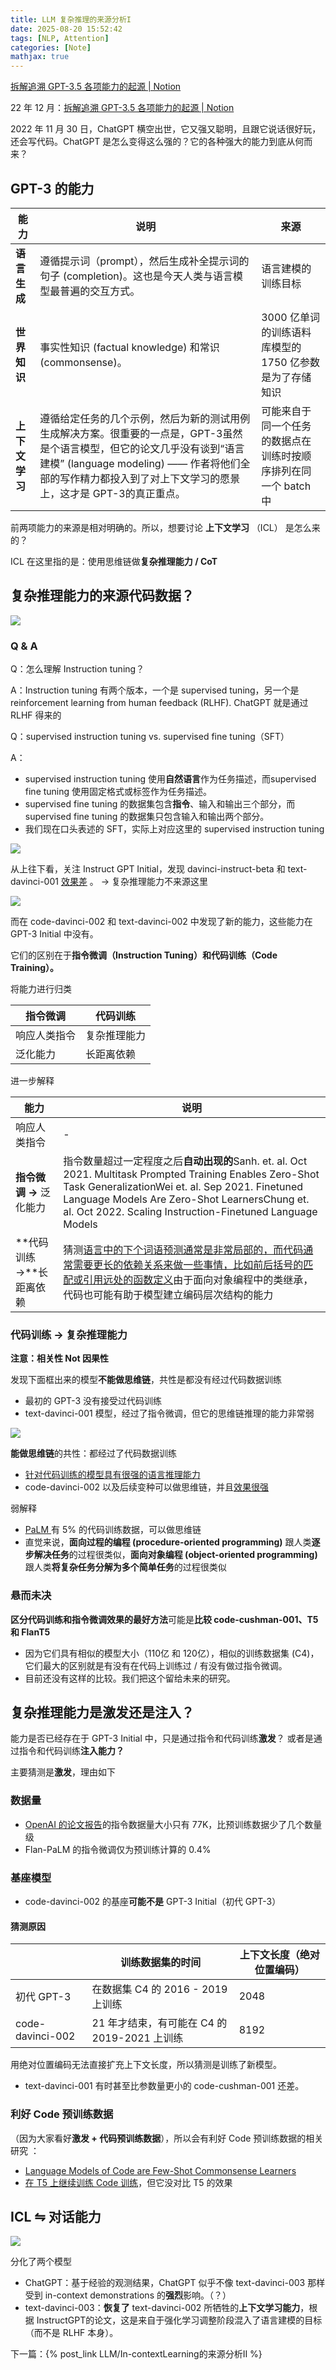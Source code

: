 ```yaml
---
title: LLM 复杂推理的来源分析I
date: 2025-08-20 15:52:42
tags: [NLP, Attention]
categories: [Note]
mathjax: true
---
```


[拆解追溯 GPT-3.5 各项能力的起源 | Notion](https://yaofu.notion.site/GPT-3-5-360081d91ec245f29029d37b54573756)

<!-- more -->

22 年 12 月：[拆解追溯 GPT-3.5 各项能力的起源 | Notion](https://yaofu.notion.site/GPT-3-5-360081d91ec245f29029d37b54573756)

2022 年 11 月 30 日，ChatGPT 横空出世，它又强又聪明，且跟它说话很好玩，还会写代码。ChatGPT 是怎么变得这么强的？它的各种强大的能力到底从何而来？

## GPT-3 的能力

| 能力           | 说明                                                         | 来源                                                         |
| -------------- | ------------------------------------------------------------ | ------------------------------------------------------------ |
| **语言生成**   | 遵循提示词（prompt），然后生成补全提示词的句子 (completion)。这也是今天人类与语言模型最普遍的交互方式。 | 语言建模的训练目标                                           |
| **世界知识**   | 事实性知识 (factual knowledge) 和常识 (commonsense)。        | 3000 亿单词的训练语料库模型的 1750 亿参数是为了存储知识      |
| **上下文学习** | 遵循给定任务的几个示例，然后为新的测试用例生成解决方案。很重要的一点是，GPT-3虽然是个语言模型，但它的论文几乎没有谈到“语言建模” (language modeling) —— 作者将他们全部的写作精力都投入到了对上下文学习的愿景上，这才是 GPT-3的真正重点。 | 可能来自于同一个任务的数据点在训练时按顺序排列在同一个 batch 中 |



前两项能力的来源是相对明确的。所以，想要讨论 **上下文学习** （ICL） 是怎么来的？

ICL 在这里指的是：使用思维链做**复杂推理能力 / CoT**



## 复杂推理能力的来源代码数据？

![](https://raw.githubusercontent.com/wnma3mz/blog_posts/master/imgs/ChatGPT能力/image1.png)



### Q & A

Q：怎么理解 Instruction tuning？

A：Instruction tuning 有两个版本，一个是 supervised tuning，另一个是 reinforcement learning from human feedback (RLHF). ChatGPT 就是通过 RLHF 得来的



Q：supervised instruction tuning vs. supervised fine tuning（SFT）

A：

- supervised instruction tuning 使用**自然语言**作为任务描述，而supervised fine tuning 使用固定格式或标签作为任务描述。
- supervised fine tuning 的数据集包含**指令**、输入和输出三个部分，而supervised fine tuning 的数据集只包含输入和输出两个部分。
- 我们现在口头表述的 SFT，实际上对应这里的 supervised instruction tuning


![](https://raw.githubusercontent.com/wnma3mz/blog_posts/master/imgs/ChatGPT能力/image2.png)

从上往下看，关注 Instruct GPT Initial，发现 davinci-instruct-beta 和 text-davinci-001 [效果差](https://arxiv.org/pdf/2201.11903v1.pdf) 。 → 复杂推理能力不来源这里

![](https://raw.githubusercontent.com/wnma3mz/blog_posts/master/imgs/ChatGPT能力/image3.png)

而在 code-davinci-002 和 text-davinci-002 中发现了新的能力，这些能力在 GPT-3 Initial 中没有。

它们的区别在于**指令微调（Instruction Tuning）**和**代码训练（Code Training）。**



将能力进行归类

| **指令微调** | **代码训练** |
| ------------ | ------------ |
| 响应人类指令 | 复杂推理能力 |
| 泛化能力     | 长距离依赖   |



进一步解释

| **能力**                 | **说明**                                                     |
| ------------------------ | ------------------------------------------------------------ |
| 响应人类指令             | -                                                            |
| **指令微调 →** 泛化能力  | 指令数量超过一定程度之后**自动出现的**Sanh. et. al. Oct 2021. Multitask Prompted Training Enables Zero-Shot Task GeneralizationWei et. al. Sep 2021. Finetuned Language Models Are Zero-Shot LearnersChung et. al. Oct 2022. Scaling Instruction-Finetuned Language Models |
| **代码训练 →**长距离依赖 | 猜测[语言中的下个词语预测通常是非常局部的，而代码通常需要更长的依赖关系来做一些事情，比如前后括号的匹配或引用远处的函数定义](https://twitter.com/peterjliu/status/1603098202856722432?s=46&t=Gw2wumo4l8kIRaGzXDXyRw)由于面向对象编程中的类继承，代码也可能有助于模型建立编码层次结构的能力 |


### 代码训练 → 复杂推理能力

**注意：相关性 Not 因果性**

发现下面框出来的模型**不能做思维链**，共性是都没有经过代码数据训练

- 最初的 GPT-3 没有接受过代码训练
- text-davinci-001 模型，经过了指令微调，但它的思维链推理的能力非常弱

![](https://raw.githubusercontent.com/wnma3mz/blog_posts/master/imgs/ChatGPT能力/image4.png)



**能做思维链**的共性：都经过了代码数据训练

- [针对代码训练的模型具有很强的语言推理能力](https://arxiv.org/abs/2211.09110)
- code-davinci-002 以及后续变种可以做思维链，并且[效果很强](https://openreview.net/forum?id=yf1icZHC-l9)



弱解释

- [PaLM ](https://arxiv.org/abs/2204.02311)有 5% 的代码训练数据，可以做思维链
- 直觉来说，**面向过程的编程 (procedure-oriented programming)** 跟人类**逐步解决任务**的过程很类似，**面向对象编程 (object-oriented programming)** 跟人类**将复杂任务分解为多个简单任务**的过程很类似



### 悬而未决

**区分代码训练和指令微调效果的最好方法**可能是**比较 code-cushman-001、T5 和 FlanT5**

- 因为它们具有相似的模型大小（110亿 和 120亿），相似的训练数据集 (C4)，它们最大的区别就是有没有在代码上训练过 / 有没有做过指令微调。
- 目前还没有这样的比较。我们把这个留给未来的研究。



## 复杂推理能力是激发还是注入？

能力是否已经存在于 GPT-3 Initial 中，只是通过指令和代码训练**激发**？ 或者是通过指令和代码训练**注入能力？**

主要猜测是**激发**，理由如下



### 数据量

- [OpenAI 的论文报告](https://arxiv.org/abs/2203.02155)的指令数据量大小只有 77K，比预训练数据少了几个数量级
- Flan-PaLM 的指令微调仅为预训练计算的 0.4%



### 基座模型

- code-davinci-002 的基座**可能不是** GPT-3 Initial（初代 GPT-3） 

#### 猜测原因

|                  | 训练数据集的时间                              | 上下文长度（绝对位置编码） |
| ---------------- | --------------------------------------------- | -------------------------- |
| 初代 GPT-3       | 在数据集 C4  的 2016 - 2019 上训练            | 2048                       |
| code-davinci-002 | 21 年才结束，有可能在 C4 的 2019-2021  上训练 | 8192                       |



用绝对位置编码无法直接扩充上下文长度，所以猜测是训练了新模型。

- text-davinci-001 有时甚至比参数量更小的 code-cushman-001 还差。



### 利好 Code 预训练数据

（因为大家看好**激发 + 代码预训练数据**），所以会有利好 Code 预训练数据的相关研究 ：

- [Language Models of Code are Few-Shot Commonsense Learners](https://arxiv.org/abs/2210.07128)
- [在 T5 上继续训练 Code 训练](https://arxiv.org/pdf/2305.07922)，但它没对比 T5 的效果



## ICL ⇋ 对话能力

![](https://raw.githubusercontent.com/wnma3mz/blog_posts/master/imgs/ChatGPT能力/image5.png)

分化了两个模型

- ChatGPT：基于经验的观测结果，ChatGPT 似乎不像 text-davinci-003 那样受到 in-context demonstrations 的**强烈**影响。（？）
- text-davinci-003：**恢复了** text-davinci-002 所牺牲的**上下文学习能力**，根据 InstructGPT的论文，这是来自于强化学习调整阶段混入了语言建模的目标（而不是 RLHF 本身）。

下一篇：{% post_link LLM/In-contextLearning的来源分析II %}
